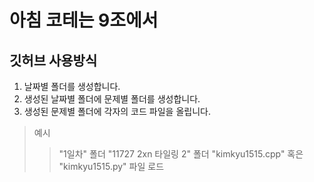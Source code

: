 # 아침 코테는 9조에서

## 깃허브 사용방식

1. 날짜별 폴더를 생성합니다.
2. 생성된 날짜별 폴더에 문제별 폴더를 생성합니다.
3. 생성된 문제별 폴더에 각자의 코드 파일을 올립니다.

> 예시
>> "1일차" 폴더
>> "11727 2xn 타일링 2" 폴더
>> "kimkyu1515.cpp" 혹은 "kimkyu1515.py" 파일 로드
